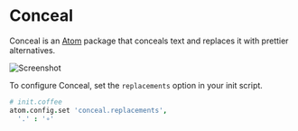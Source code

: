 # Conceal

Conceal is an [Atom][] package that conceals text and replaces it with prettier
alternatives.

![Screenshot][]

To configure Conceal, set the `replacements` option in your init script.

``` coffee
# init.coffee
atom.config.set 'conceal.replacements',
  '.' : '∘'
```

[atom]: https://atom.io
[screenshot]: https://i.imgur.com/MxEX9hN.png
